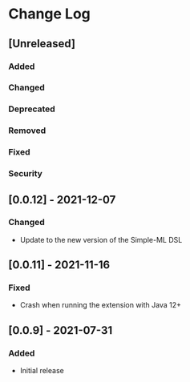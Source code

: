 # Change Log

## [Unreleased]
### Added
### Changed
### Deprecated
### Removed
### Fixed
### Security

## [0.0.12] - 2021-12-07
### Changed
- Update to the new version of the Simple-ML DSL

## [0.0.11] - 2021-11-16
### Fixed
- Crash when running the extension with Java 12+

## [0.0.9] - 2021-07-31
### Added
- Initial release
